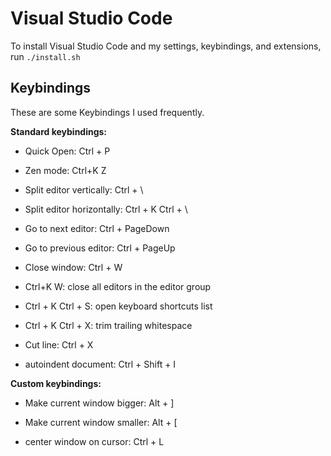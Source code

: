 # Visual Studio Code

To install Visual Studio Code and my settings, keybindings,
and extensions, run `./install.sh`



## Keybindings

These are some Keybindings I used frequently.

**Standard keybindings:**

- Quick Open: Ctrl + P

- Zen mode: Ctrl+K Z

- Split editor vertically: Ctrl + \
- Split editor horizontally: Ctrl + K  Ctrl + \

- Go to next editor: Ctrl + PageDown
- Go to previous editor: Ctrl + PageUp

- Close window: Ctrl + W
- Ctrl+K W: close all editors in the editor group

- Ctrl + K Ctrl + S: open keyboard shortcuts list

- Ctrl + K Ctrl + X: trim trailing whitespace

- Cut line: Ctrl + X

- autoindent document: Ctrl + Shift + I


**Custom keybindings:**

- Make current window bigger: Alt + ]
- Make current window smaller: Alt + [

- center window on cursor: Ctrl + L
